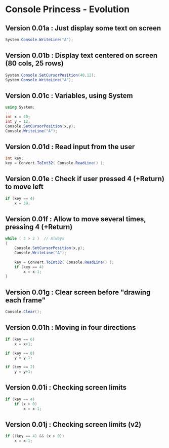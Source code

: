 # Console Princess - Evolution

## Version 0.01a : Just display some text on screen

```csharp
System.Console.WriteLine("A");
```

## Version 0.01b : Display text centered on screen (80 cols, 25 rows)

```csharp
System.Console.SetCursorPosition(40,12);
System.Console.WriteLine("A");
```

## Version 0.01c : Variables, using System

```csharp
using System;
...
int x = 40;
int y = 12;
Console.SetCursorPosition(x,y);
Console.WriteLine("A");
```

## Version 0.01d : Read input from the user

```csharp
int key;
key = Convert.ToInt32( Console.ReadLine() );
```

## Version 0.01e : Check if user pressed 4 (+Return) to move left

```csharp
if (key == 4)
    x = 39;
```

## Version 0.01f : Allow to move several times, pressing 4 (+Return)

```csharp
while ( 3 > 2 )  // Always
{
    Console.SetCursorPosition(x,y);
    Console.WriteLine("A");
    
    key = Convert.ToInt32( Console.ReadLine() );
    if (key == 4)
        x = x-1;
}
```

## Version 0.01g : Clear screen before "drawing each frame"

```csharp
Console.Clear();
```


## Version 0.01h : Moving in four directions

```csharp
if (key == 6)
    x = x+1;

if (key == 8)
    y = y-1;

if (key == 2)
    y = y+1;
```


## Version 0.01i : Checking screen limits

```csharp
if (key == 4)
    if (x > 0)
        x = x-1;
```


## Version 0.01j : Checking screen limits (v2)

```csharp
if ((key == 4) && (x > 0))
    x = x-1;
```
